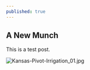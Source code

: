 ```yaml
---
published: true
---
```




## A New Munch

This is a test post.

![Kansas-Pivot-Irrigation_01.jpg]({{site.baseurl}}/assets/Kansas-Pivot-Irrigation_01.jpg)
